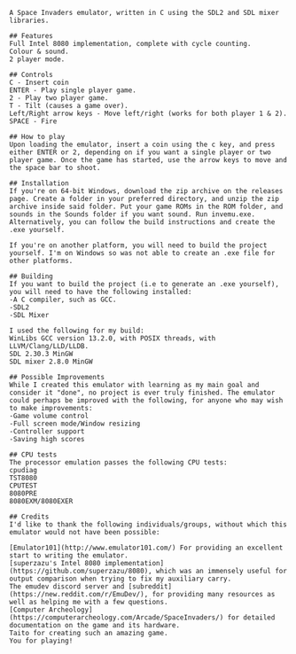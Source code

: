 	A Space Invaders emulator, written in C using the SDL2 and SDL mixer libraries.
	
	## Features
	Full Intel 8080 implementation, complete with cycle counting.
	Colour & sound.
	2 player mode.
	
	## Controls
	C - Insert coin
	ENTER - Play single player game.
	2 - Play two player game.
	T - Tilt (causes a game over).
	Left/Right arrow keys - Move left/right (works for both player 1 & 2).
	SPACE - Fire
	
	## How to play
	Upon loading the emulator, insert a coin using the c key, and press either ENTER or 2, depending on if you want a single player or two player game. Once the game has started, use the arrow keys to move and the space bar to shoot.
	
	## Installation
	If you're on 64-bit Windows, download the zip archive on the releases page. Create a folder in your preferred directory, and unzip the zip archive inside said folder. Put your game ROMs in the ROM folder, and sounds in the Sounds folder if you want sound. Run invemu.exe.
	Alternatively, you can follow the build instructions and create the .exe yourself.
	
	If you're on another platform, you will need to build the project yourself. I'm on Windows so was not able to create an .exe file for other platforms.
	
	## Building
	If you want to build the project (i.e to generate an .exe yourself), you will need to have the following installed:
	-A C compiler, such as GCC.
	-SDL2
	-SDL Mixer
	
	I used the following for my build:
	WinLibs GCC version 13.2.0, with POSIX threads, with LLVM/Clang/LLD/LLDB.
	SDL 2.30.3 MinGW
	SDL mixer 2.8.0 MinGW
	
	## Possible Improvements
	While I created this emulator with learning as my main goal and consider it "done", no project is ever truly finished. The emulator could perhaps be improved with the following, for anyone who may wish to make improvements:
	-Game volume control
	-Full screen mode/Window resizing
	-Controller support
	-Saving high scores
	
	## CPU tests
	The processor emulation passes the following CPU tests:
	cpudiag
	TST8080
	CPUTEST
	8080PRE
	8080EXM/8080EXER
	
	## Credits
	I'd like to thank the following individuals/groups, without which this emulator would not have been possible:
	
	[Emulator101](http://www.emulator101.com/) For providing an excellent start to writing the emulator.
	[superzazu's Intel 8080 implementation](https://github.com/superzazu/8080), which was an immensely useful for output comparison when trying to fix my auxiliary carry.
	The emudev discord server and [subreddit](https://new.reddit.com/r/EmuDev/), for providing many resources as well as helping me with a few questions.
	[Computer Archeology](https://computerarcheology.com/Arcade/SpaceInvaders/) for detailed documentation on the game and its hardware.
	Taito for creating such an amazing game.
	You for playing!
